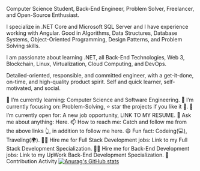 Computer Science Student, Back-End Engineer, Problem Solver, Freelancer, and Open-Source Enthusiast.

I specialize in .NET Core and Microsoft SQL Server and I have experience working with Angular. Good in Algorithms, Data Structures, Database Systems, Object-Oriented Programming, Design Patterns, and Problem Solving skills.

I am passionate about learning .NET, all Back-End Technologies, Web 3, Blockchain, Linux, Virtualization, Cloud Computing, and DevOps.

Detailed-oriented, responsible, and committed engineer, with a get-it-done, on-time, and high-quality product spirit. Self and quick learner, self-motivated, and social.

🌱 I’m currently learning: Computer Science and Software Engineering.
🎯 I’m currently focusing on: Problem-Solving, ⭐️ star the projects if you like it 🤩.
🤔 I’m currently open for: A new job opportunity, LINK TO MY RESUME.
💬 Ask me about anything: Here.
📫 How to reach me: Catch and follow me from the above links 👆, in addition to follow me here.
😄 Fun fact: Codeing(💻), Traveling(🌍).
👨‍💻 Hire me for Full Stack Development jobs: Link to my Full Stack Development Specialization.
👨‍💻 Hire me for Back-End Development jobs: Link to my UpWork Back-End Development Specialization.
                                                          🎯 Contribution Activity
[![Anurag's GitHub stats](https://github-readme-stats.vercel.app/api?username=anuraghazra)](https://github.com/anuraghazra/github-readme-stats)
